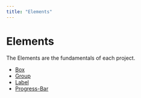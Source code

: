 ```yaml
---
title: "Elements"
---
```


# Elements

The Elements are the fundamentals of each project.

- [Box](./elements/box/index.md)
- [Group](./elements/group/index.md)
- [Label](./elements/label/index.md)
- [Progress-Bar](./elements/progress-bar/index.md)
